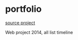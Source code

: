 # portfolio

[source project](http://startbootstrap.com/template-overviews/freelancer/)

Web project 2014, all list timeline

